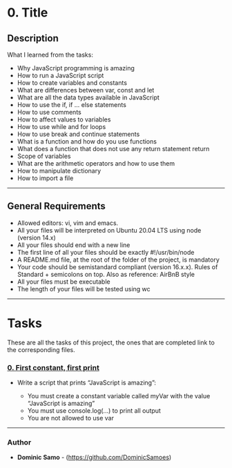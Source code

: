 # 0. Title

## Description

What I learned from the tasks:

* Why JavaScript programming is amazing
* How to run a JavaScript script
* How to create variables and constants
* What are differences between var, const and let
* What are all the data types available in JavaScript
* How to use the if, if ... else statements
* How to use comments
* How to affect values to variables
* How to use while and for loops
* How to use break and continue statements
* What is a function and how do you use functions
* What does a function that does not use any return statement return
* Scope of variables
* What are the arithmetic operators and how to use them
* How to manipulate dictionary
* How to import a file

---

## General Requirements
* Allowed editors: vi, vim and emacs.
* All your files will be interpreted on Ubuntu 20.04 LTS using node (version 14.x)
* All your files should end with a new line
* The first line of all your files should be exactly #!/usr/bin/node
* A README.md file, at the root of the folder of the project, is mandatory
* Your code should be semistandard compliant (version 16.x.x). Rules of Standard + semicolons on top. Also as reference: AirBnB style
* All your files must be executable
* The length of your files will be tested using wc
---

# Tasks

These are all the tasks of this project, the ones that are completed link to the corresponding files.

### [0. First constant, first print](./0-javascript_is_amazing.js)

* Write a script that prints “JavaScript is amazing”:

	- You must create a constant variable called myVar with the value “JavaScript is amazing”
	- You must use console.log(...) to print all output
	- You are not allowed to use var



---

### Author
* **Dominic Samo** - (https://github.com/DominicSamoes)
